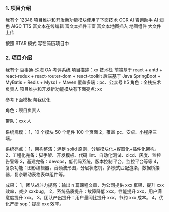 ### 1. 项目介绍

我有个 12348 项目维护和开发新功能模块使用了下面技术
OCR
AI 咨询助手
AI 润色
AIGC
TTS
富文本在线编辑
富文本插件丰富
富文本地图插入
地图组件
大文件上传

按照 STAR 模式 写在简历项目中

### 2. 项目介绍

我有个 百事通-珠海 OA 考评系统
项目描述：xx
技术栈
前端基于 react + antd + react-redux + react-router-dom + react-toolkit
后端基于 Java SpringBoot + MyBatis + Redis + Mysql + Maven
覆盖多端：pc、公众号 h5
角色：全栈技术负责人
项目维护和开发新功能模块有下面亮点: xx

参考下面模板 帮我优化

角色：项目负责人

带队：xxx 人

系统规模：
1，10 个模块 50 个组件 100 个页面
2，覆盖 pc、安卓、小程序三端。

系统亮点：
1，架构整洁：满足 solid 原则，分层模块化+容器化+插件化架构。
2，工程化完备：脚手架、开发模板、代码 lint、自动化测试、cicd、灰度、监控告警等
3，基建完备：devops，低代码系统，版本控制平台，监控平台等等
4，复杂功能：图形编辑器，音频波形图，分层状态机，多模式匹配渲染，数据桥接器，复杂联动表格表单组件等。

成果： 1，团队战斗力提高：输出 n 篇课程文章，为公司提供 xxx 框架，提升 xxx 效率，减少 xxxbug。 2，系统品质提升：故障降低 xxx，性能提升 xxx，用户满意度提升 xxx。 3，团队产出提升：用户量同比提升 xxx，节约 xxx 成本。 4，优化产研 sop：提高 xxx 效率。
